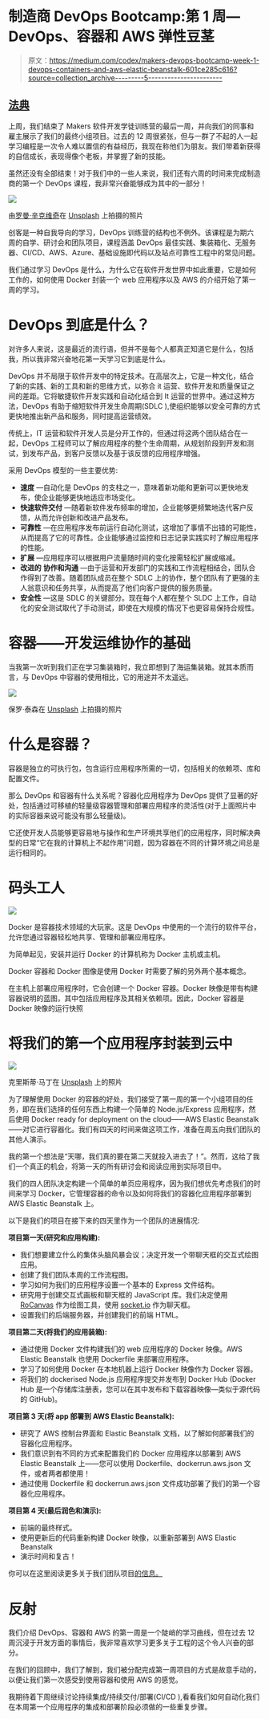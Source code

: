 # 制造商 DevOps Bootcamp:第 1 周— DevOps、容器和 AWS 弹性豆茎

> 原文：<https://medium.com/codex/makers-devops-bootcamp-week-1-devops-containers-and-aws-elastic-beanstalk-601ce285c616?source=collection_archive---------5----------------------->

## [法典](http://medium.com/codex)

上周，我们结束了 Makers 软件开发学徒训练营的最后一周，并向我们的同事和雇主展示了我们的最终小组项目。过去的 12 周很紧张，但与一群了不起的人一起学习编程是一次令人难以置信的有益经历，我现在称他们为朋友。我们带着新获得的自信成长，表现得像个老板，并掌握了新的技能。

虽然还没有全部结束！对于我们中的一些人来说，我们还有六周的时间来完成制造商的第一个 DevOps 课程，我非常兴奋能够成为其中的一部分！

![](img/afdffbf3839fb95342819fab5af2e0ea.png)

由[罗曼·辛克维奇](https://unsplash.com/@synkevych?utm_source=unsplash&utm_medium=referral&utm_content=creditCopyText)在 [Unsplash](https://unsplash.com/s/photos/code?utm_source=unsplash&utm_medium=referral&utm_content=creditCopyText) 上拍摄的照片

创客是一种自我导向的学习，DevOps 训练营的结构也不例外。该课程是为期六周的自学、研讨会和团队项目，课程涵盖 DevOps 最佳实践、集装箱化、无服务器、CI/CD、AWS、Azure、基础设施即代码以及站点可靠性工程中的常见问题。

我们通过学习 DevOps 是什么，为什么它在软件开发世界中如此重要，它是如何工作的，如何使用 Docker 封装一个 web 应用程序以及 AWS 的介绍开始了第一周的学习。

# DevOps 到底是什么？

对许多人来说，这是最近的流行语，但并不是每个人都真正知道它是什么，包括我，所以我非常兴奋地花第一天学习它到底是什么。

DevOps 并不局限于软件开发中的特定技术。在高层次上，它是一种文化，结合了新的实践、新的工具和新的思维方式，以弥合 it 运营、软件开发和质量保证之间的差距。它将敏捷软件开发实践和自动化结合到 It 运营的世界中。通过这种方法，DevOps 有助于缩短软件开发生命周期(SDLC ),使组织能够以安全可靠的方式更快地推出新产品和服务，同时提高运营绩效。

传统上，IT 运营和软件开发人员是分开工作的，但通过将这两个团队结合在一起，DevOps 工程师可以了解应用程序的整个生命周期，从规划阶段到开发和测试，到发布产品，到客户反馈以及基于该反馈的应用程序增强。

采用 DevOps 模型的一些主要优势:

*   **速度** —自动化是 DevOps 的支柱之一，意味着新功能和更新可以更快地发布，使企业能够更快地适应市场变化。
*   **快速软件交付** —随着新软件发布频率的增加，企业能够更频繁地迭代客户反馈，从而允许创新和改进产品发布。
*   **可靠性** —在应用程序发布前运行自动化测试，这增加了事情不出错的可能性，从而提高了它的可靠性。企业能够通过监控和日志记录实践实时了解应用程序的性能。
*   **扩展** —应用程序可以根据用户流量随时间的变化按需轻松扩展或缩减。
*   **改进的** **协作和沟通** —由于运营和开发部门的实践和工作流程相结合，团队合作得到了改善。随着团队成员在整个 SDLC 上的协作，整个团队有了更强的主人翁意识和任务共享，从而提高了他们向客户提供的服务质量。
*   **安全性** —这是 SDLC 的关键部分。现在每个人都在整个 SLDC 上工作，自动化的安全测试取代了手动测试，即使在大规模的情况下也更容易保持合规性。

# 容器——开发运维协作的基础

当我第一次听到我们正在学习集装箱时，我立即想到了海运集装箱。就其本质而言，与 DevOps 中容器的使用相比，它的用途并不太遥远。

![](img/4d6a49c58b8d1bcbe5ec0811cc54309e.png)

保罗·泰森在 [Unsplash](https://unsplash.com/s/photos/containers?utm_source=unsplash&utm_medium=referral&utm_content=creditCopyText) 上拍摄的照片

# 什么是容器？

容器是独立的可执行包，包含运行应用程序所需的一切，包括相关的依赖项、库和配置文件。

那么 DevOps 和容器有什么关系呢？容器化应用程序为 DevOps 提供了显著的好处，包括通过可移植的轻量级容器管理和部署应用程序的灵活性(对于上面照片中的实际容器来说可能没有那么轻量级)。

它还使开发人员能够更容易地与操作和生产环境共享他们的应用程序，同时解决典型的日常“它在我的计算机上不起作用”问题，因为容器在不同的计算环境之间总是运行相同的。

# 码头工人

![](img/219769bf878073db8121b785b3f1d86b.png)

Docker 是容器技术领域的大玩家。这是 DevOps 中使用的一个流行的软件平台，允许您通过容器轻松地共享、管理和部署应用程序。

为简单起见，安装并运行 Docker 的计算机称为 Docker 主机或主机。

Docker 容器和 Docker 图像是使用 Docker 时需要了解的另外两个基本概念。

在主机上部署应用程序时，它会创建一个 Docker 容器。Docker 映像是带有构建容器说明的蓝图，其中包括应用程序及其相关依赖项。因此，Docker 容器是 Docker 映像的运行快照

# 将我们的第一个应用程序封装到云中

![](img/5f5af06a74d2bec3f308cd5a83c0014e.png)

克里斯蒂·马丁在 [Unsplash](https://unsplash.com/s/photos/cloud-computer?utm_source=unsplash&utm_medium=referral&utm_content=creditCopyText) 上的照片

为了理解使用 Docker 的容器的好处，我们接受了第一周的第一个小组项目的任务，即在我们选择的任何东西上构建一个简单的 Node.js/Express 应用程序，然后使用 Docker ready for deployment on the cloud——AWS Elastic Beanstalk——对它进行容器化。我们有四天的时间来做这项工作，准备在周五向我们团队的其他人演示。

我的第一个想法是“天哪，我们真的要在第二天就投入进去了！”。然而，这给了我们一个真正的机会，将第一天的所有研讨会和阅读应用到实际项目中。

我们的四人团队决定构建一个简单的单页应用程序，因为我们想优先考虑我们的时间来学习 Docker，它管理容器的命令以及如何将我们的容器化应用程序部署到 AWS Elastic Beanstalk 上。

以下是我们的项目在接下来的四天里作为一个团队的进展情况:

**项目第一天(研究和应用构建):**

*   我们想要建立什么的集体头脑风暴会议；决定开发一个带聊天框的交互式绘图应用。
*   创建了我们团队本周的工作流程图。
*   学习如何为我们的应用程序设置一个基本的 Express 文件结构。
*   研究用于创建交互式画板和聊天框的 JavaScript 库。我们决定使用 [RoCanvas](https://re.trotoys.com/article/rocanvas/) 作为绘图工具，使用 [socket.io](http://socket.io) 作为聊天框。
*   设置我们的后端服务器，并创建我们的前端 HTML。

**项目第二天(将我们的应用装箱):**

*   通过使用 Docker 文件构建我们的 web 应用程序的 Docker 映像。AWS Elastic Beanstalk 也使用 Dockerfile 来部署应用程序。
*   学习了如何使用 Docker 在本地机器上运行 Docker 映像作为 Docker 容器。
*   将我们的 dockerised Node.js 应用程序提交并发布到 Docker Hub (Docker Hub 是一个存储库注册表，您可以在其中发布和下载容器映像—类似于源代码的 GitHub)。

**项目第 3 天(将 app 部署到 AWS Elastic Beanstalk):**

*   研究了 AWS 控制台界面和 Elastic Beanstalk 文档，以了解如何部署我们的容器化应用程序。
*   我们意识到有不同的方式来配置我们的 Docker 应用程序以部署到 AWS Elastic Beanstalk 上——您可以使用 Dockerfile、dockerrun.aws.json 文件，或者两者都使用！
*   通过使用 Dockerfile 和 dockerrun.aws.json 文件成功部署了我们的第一个容器化应用程序。

**项目第 4 天(最后润色和演示):**

*   前端的最终样式。
*   使用更新后的代码重新构建 Docker 映像，以重新部署到 AWS Elastic Beanstalk
*   演示时间和复古！

你可以在这里阅读更多关于我们团队项目[的信息。](https://github.com/cgloker/Hello-Cloud-World)

# 反射

我们介绍 DevOps、容器和 AWS 的第一周是一个陡峭的学习曲线，但在过去 12 周沉浸于开发方面的事情后，我非常喜欢学习更多关于工程的这个令人兴奋的部分。

在我们的回顾中，我们了解到，我们被分配完成第一周项目的方式是故意手动的，以便让我们第一次感受到使用容器和使用 AWS 的感觉。

我期待着下周继续讨论持续集成/持续交付/部署(CI/CD ),看看我们如何自动化我们在本周第一个应用程序的集成和部署阶段必须做的一些重复步骤。